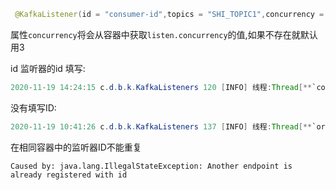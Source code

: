 


```java
 @KafkaListener(id = "consumer-id",topics = "SHI_TOPIC1",concurrency = "${listen.concurrency:3}", clientIdPrefix = "myClientId")
```
属性`concurrency`将会从容器中获取`listen.concurrency`的值,如果不存在就默认用3

id 监听器的id 填写:
```java
2020-11-19 14:24:15 c.d.b.k.KafkaListeners 120 [INFO] 线程:Thread[**`consumer-id5-1-C-1`**,5,main]-groupId:BASE-DEMO consumer-id5 消费
```
没有填写ID:
```java
2020-11-19 10:41:26 c.d.b.k.KafkaListeners 137 [INFO] 线程:Thread[**`org.springframework.kafka.KafkaListenerEndpointContainer#0-0-C-1`**,5,main] consumer-id7
```
在相同容器中的监听器ID不能重复
```text
Caused by: java.lang.IllegalStateException: Another endpoint is already registered with id
```